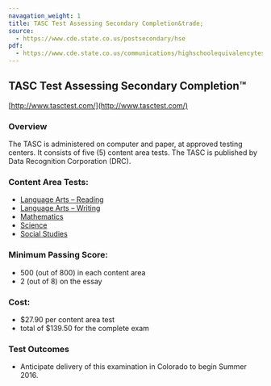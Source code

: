 ```yaml
---
navagation_weight: 1
title: TASC Test Assessing Secondary Completion&trade;
source:
  - https://www.cde.state.co.us/postsecondary/hse
pdf:
  - https://www.cde.state.co.us/communications/highschoolequivalencytestingprogram
---
```

## TASC Test Assessing Secondary Completion&trade;

[http://www.tasctest.com/](http://www.tasctest.com/)

### Overview

The TASC is administered on computer and paper, at approved testing centers. It consists of five (5) content area tests. The TASC is published by Data Recognition Corporation (DRC).

### Content Area Tests:

  * [Language Arts – Reading](reading.html)
  * [Language Arts – Writing](writing.html)
  * [Mathematics](mathematics.html)
  * [Science](science.html)
  * [Social Studies](social-studies.html)

### Minimum Passing Score:

  * 500 (out of 800) in each content area
  * 2 (out of 8) on the essay

### Cost:

  * $27.90 per content area test
  * total of $139.50 for the complete exam

### Test Outcomes

  * Anticipate delivery of this examination in Colorado to begin Summer 2016.